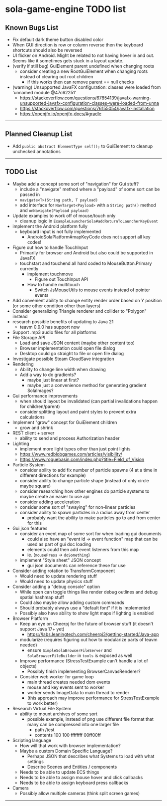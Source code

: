 # sola-game-engine TODO list

## Known Bugs List

* Fix default dark theme button disabled color
* When GUI direction is row or column reverse then the keyboard shortcuts should also be reversed
* UI flicker on Android. Might be related to not having hover in and out. Seems like it sometimes gets stuck in a layout update.
* (verify if still bug) GuiElement parent undefined when changing roots
    * consider creating a new RootGuiElement when changing roots instead of clearing out root children
        * if this works then can remove parent == null checks
* (warning) Unsupported JavaFX configuration: classes were loaded from 'unnamed module @47c62251'
    * https://stackoverflow.com/questions/67854139/javafx-warning-unsupported-javafx-configuration-classes-were-loaded-from-unna
    * https://stackoverflow.com/questions/76155054/javafx-installation
    * https://openjfx.io/openjfx-docs/#gradle

-----------------------------------------------------------------------------------------------------------------------

## Planned Cleanup List

* Add `public abstract ElementType self();` to GuiElement to cleanup unchecked annotations

-----------------------------------------------------------------------------------------------------------------------

## TODO List

* Maybe add a concept some sort of "navigation" for Gui stuff?
    * include a "navigate" method where a "payload" of some sort can be passed in
    * `navigate<T>(String path, T payload)`
    * add interface for `NavTarget<Payload>` with a `String path()` method and `onNavigate(Payload payload)`
* Update examples to work off of mouse/touch only
    * cleanup logic in `ExampleLauncherSola#addReturnToLauncherKeyEvent`
* implement the Android platform fully
    * keyboard input is not fully implemented
        * AndroidSolaPlatform#mapKeyCode does not support all key codes!
* Figure out how to handle TouchInput
    * Primarily for browser and Android but also could be supported in JavaFX
    * touchstart and touchend all hard coded to MouseButton.Primary currently
        * implement touchmove
            * Figure out TouchInput API
        * How to handle multitouch
            * Switch JsMouseUtils to mouse events instead of pointer events
* Add convenient ability to change entity render order based on Y position (or some other condition other than layers)
* Consider generalizing Triangle renderer and collider to "Polygon" instead
* research possible benefits of updating to Java 21
    * teavm 0.9.0 has support now
* Support .mp3 audio files for all platforms
* File Storage API
    * Load and save JSON content (maybe other content too)
    * Browser implementation could open file dialog
    * Desktop could go straight to file or open file dialog
* Investigate possible Steam CloudSave integration
* Rendering
    * Ability to change line width when drawing
    * Add a way to do gradients?
        * maybe just linear at first?
        * maybe just a convenience method for generating gradient SolaImages?
* Gui performance improvements
    * when should layout be invalidated (can partial invalidations happen for children/parent)
    * consider splitting layout and paint styles to prevent extra calculations
* Implement "grow" concept for GuiElement children
    * grow and shrink
* REST client + server
    * ability to send and process Authorization header
* Lighting
    * implement more light types other than just point lights
    * https://www.redblobgames.com/articles/visibility/
    * https://www.roguebasin.com/index.php?title=Field_of_Vision
* Particle System
    * consider ability to add fix number of particle spawns (4 at a time in different directions for example)
    * consider ability to change particle shape (instead of only circle maybe square)
    * consider researching how other engines do particle systems to maybe create an easier to use api
    * consider adding acceleration
    * consider some sort of "swaying" for non-linear particles
    * consider ability to spawn particles in a radius away from center
        * probably want the ability to make particles go to and from center for this
* Gui json features
    * consider an event map of some sort for when loading gui documents
        * could also have an "event id -> event function" map that can be used as part of gui doc loading
        * elements could then add event listeners from this map
        * ie. (`mousePress` -> `doSomething`)
    * implement "Style sheet" JSON concept
        * gui json documents can reference these for use
* Consider adding rotation to TransformComponent
    * Would need to update rendering stuff
    * Would need to update physics stuff
* Consider adding a "debug console" option
    * While open can toggle things like render debug outlines and debug spatial hashmap stuff
    * Could also maybe allow adding custom commands
    * Should probably always use a "default font" if it is implemented
    * Possibly also have ability to show light maps if lighting is enabled
* Browser Platform
    * Keep an eye on Cheerpj for the future of browser stuff (it doesn't support Java 17+ yet)
        * https://labs.leaningtech.com/cheerpj3/getting-started/Java-app
    * modularize (requires figuring out how to modularize parts of teavm needed)
        * ensure `SimpleSolaBrowserFileServer` and `SolaBrowserFileBuilder` in `tools` is exposed as well
    * Improve performance (StressTestExample can't handle a lot of objects)
        * Possibly finish implementing BrowserCanvasRenderer?
    * Consider web worker for game loop
        * main thread creates needed dom events
        * mouse and key events sent to worker
        * worker sends ImageData to main thread to render
        * (this approach may improve performance for StressTestExample to work better)
* Research Virtual File System
    * ability to mount archives of some sort
        * possible example, instead of png use different file format that many can be compressed into one larger file
            * path /test
            * contents 100 100 ffffffff 00ff00ff
* Scripting language
    * How will that work with browser implementation?
    * Maybe a custom Domain Specific Language?
        * Perhaps JSON that describes what Systems to load with what settings
        * Describe Scenes and Entities / components
    * Needs to be able to update ECS things
    * Needs to be able to assign mouse hover and click callbacks
    * Needs to be able to assign keyboard press callbacks
* Camera
    * Possibly allow multiple cameras (think split screen games)

-----------------------------------------------------------------------------------------------------------------------
